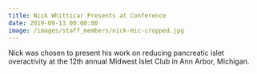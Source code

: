 ```yaml
---
title: Nick Whitticar Presents at Conference
date: 2019-09-13 00:00:00
image: /images/staff_members/nick-mic-cropped.jpg
---
```


Nick was chosen to present his work on reducing pancreatic islet overactivity at the 12th annual Midwest Islet Club in Ann Arbor, Michigan.
